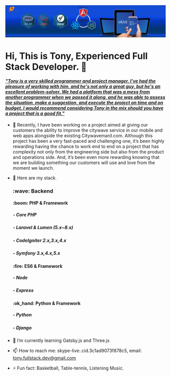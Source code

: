 <img src="./background.png">
<h1>Hi, This is Tony, Experienced Full Stack Developer. 👋</h1>
<a href="https://www.linkedin.com/in/zou-wang-88397519a/"><h4><i>"Tony is a very skilled programmer and project manager. I've had the pleasure of working with him, and he's not only a great guy, but he's an excellent problem-solver. We had a platform that was a mess from another programmer when we passed it along, and he was able to assess the situation, make a suggestion, and execute the project on time and on budget. I would recommend considering Tony in the mix should you have a project that is a good fit."</h4></i></a>

- 🔭 Recently, I have been working on a project aimed at giving our customers the ability to improve the citywave service in our mobile and web apps alongside the existing Citywavemard.com. Although this project has been a very fast-paced and challenging one, it’s been highly rewarding having the chance to work end to end on a project that has complexity not only from the engineering side but also from the product and operations side. And, it’s been even more rewarding knowing that we are building something our customers will use and love from the moment we launch.
- :star2: Here are my stack.
    <h3> :wave: Backend</h3> 
    <h4> :boom: PHP & Framework </h4>
        <h5>- Core PHP</h5>
        <h5>- Laravel & Lumen (5.x~8.x)</h5>
        <h5>- CodeIgniter 2.x,3.x,4.x</h5>
        <h5>- Symfony 3.x,4.x,5.x</h5>
    <h4> :fire: ES6 & Framework </h4>
        <h5>- Node</h5>
        <h5>- Express</h5>
    <h4> :ok_hand: Python & Framework </h4>
        <h5>- Python</h5>
        <h5>- Django</h5>

- 🌱 I’m currently learning Gatsby.js and Three.js
- 📫 How to reach me: skype-live:.cid.3c1ad9073f878c5, email: tony.fullstack.dev@gmail.com             
- ⚡ Fun fact: Basketball, Table-tennis, Listening Music.
    


